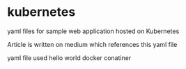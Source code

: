# kubernetes
yaml files for sample web application hosted on Kubernetes

Article is written on medium which references this yaml file

yaml file used hello world docker conatiner

